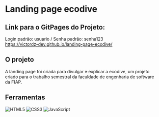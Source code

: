 # Landing page ecodive
## Link para o GitPages do Projeto:
Login padrão: usuario / Senha padrão: senha123\
https://victordz-dev.github.io/landing-page-ecodive/

## O projeto

A landing page foi criada para divulgar e explicar a ecodive, um projeto criado para o trabalho semestral da faculdade de engenharia de software da FIAP.

## Ferramentas

<img alt="HTML5" src="https://img.shields.io/badge/html5-%23E34F26.svg?style=for-the-badge&logo=html5&logoColor=white"/> <img alt="CSS3" src="https://img.shields.io/badge/css3-%231572B6.svg?style=for-the-badge&logo=css3&logoColor=white"/> <img alt="JavaScript" src="https://img.shields.io/badge/javascript-%23323330.svg?style=for-the-badge&logo=javascript&logoColor=%23F7DF1E"/>
